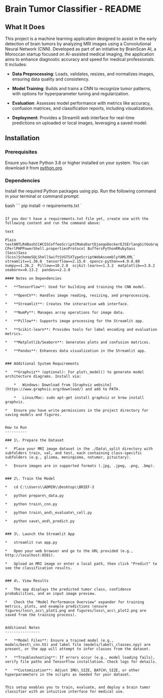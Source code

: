 Brain Tumor Classifier - README
===============================

What It Does
------------

This project is a machine learning application designed to assist in the early detection of brain tumors by analyzing MRI images using a Convolutional Neural Network (CNN). Developed as part of an initiative by BrainScan AI, a Moroccan startup focused on AI-assisted medical imaging, the application aims to enhance diagnostic accuracy and speed for medical professionals. It includes:

*   **Data Preprocessing**: Loads, validates, resizes, and normalizes images, ensuring data quality and consistency.
    
*   **Model Training**: Builds and trains a CNN to recognize tumor patterns, with options for hyperparameter tuning and regularization.
    
*   **Evaluation**: Assesses model performance with metrics like accuracy, confusion matrices, and classification reports, including visualizations.
    
*   **Deployment**: Provides a Streamlit web interface for real-time predictions on uploaded or local images, leveraging a saved model.
    

Installation
------------

### Prerequisites

Ensure you have Python 3.8 or higher installed on your system. You can download it from [python.org](https://www.python.org/downloads/).

### Dependencies

Install the required Python packages using pip. Run the following command in your terminal or command prompt:

bash ```
   pip install -r requirements.txt   `
```

If you don't have a requirements.txt file yet, create one with the following content and run the command above:

text

Plain textANTLR4BashCC#CSSCoffeeScriptCMakeDartDjangoDockerEJSErlangGitGoGraphQLGroovyHTMLJavaJavaScriptJSONJSXKotlinLaTeXLessLuaMakefileMarkdownMATLABMarkupObjective-CPerlPHPPowerShell.propertiesProtocol BuffersPythonRRubySass (Sass)Sass (Scss)SchemeSQLShellSwiftSVGTSXTypeScriptWebAssemblyYAMLXML`   streamlit==1.30.0  tensorflow==2.15.0  opencv-python==4.9.0.80  numpy==1.26.2  Pillow==10.2.0  scikit-learn==1.3.2  matplotlib==3.8.2  seaborn==0.13.2  pandas==2.2.0   `

#### Notes on Dependencies

*   **TensorFlow**: Used for building and training the CNN model.
    
*   **OpenCV**: Handles image reading, resizing, and preprocessing.
    
*   **Streamlit**: Creates the interactive web interface.
    
*   **NumPy**: Manages array operations for image data.
    
*   **Pillow**: Supports image processing for the Streamlit app.
    
*   **Scikit-learn**: Provides tools for label encoding and evaluation metrics.
    
*   **Matplotlib/Seaborn**: Generates plots and confusion matrices.
    
*   **Pandas**: Enhances data visualization in the Streamlit app.
    

### Additional System Requirements

*   **Graphviz** (optional): For plot\_model() to generate model architecture diagrams. Install via:
    
    *   Windows: Download from [Graphviz website](https://www.graphviz.org/download/) and add to PATH.
        
    *   Linux/Mac: sudo apt-get install graphviz or brew install graphviz.
        
*   Ensure you have write permissions in the project directory for saving models and figures.
    

How to Run
----------

### 1\. Prepare the Dataset

*   Place your MRI image dataset in the ./Data\_split directory with subfolders train, val, and test, each containing class-specific subfolders (e.g., glioma, meningioma, notumor, pituitary).
    
*   Ensure images are in supported formats (.jpg, .jpeg, .png, .bmp).
    

### 2\. Train the Model

*   cd C:\\Users\\ADMIN\\Desktop\\BRIEF-3
    
*   python prepare\_data.py
    
*   python train\_cnn.py
    
*   python train\_and\_evaluate\_cell.py
    
*   python save\_and\_predict.py
    

### 3\. Launch the Streamlit App

*   streamlit run app.py
    
*   Open your web browser and go to the URL provided (e.g., http://localhost:8501).
    
*   Upload an MRI image or enter a local path, then click "Predict" to see the classification results.
    

### 4\. View Results

*   The app displays the predicted tumor class, confidence probabilities, and an input image preview.
    
*   Check the "Model Performance Overview" expander for training metrics, plots, and example predictions (ensure figures/loss\_acc\_plot1.png and figures/loss\_acc\_plot2.png are saved from the training process).
    

Additional Notes
----------------

*   **Model Files**: Ensure a trained model (e.g., models/best\_cnn.h5) and label file (models/label\_classes.npy) are present, or the app will attempt to infer classes from the dataset.
    
*   **Troubleshooting**: If errors occur (e.g., model loading fails), verify file paths and TensorFlow installation. Check logs for details.
    
*   **Customization**: Adjust IMG\_SIZE, BATCH\_SIZE, or other hyperparameters in the scripts as needed for your dataset.
    

This setup enables you to train, evaluate, and deploy a brain tumor classifier with an intuitive interface for medical use.
